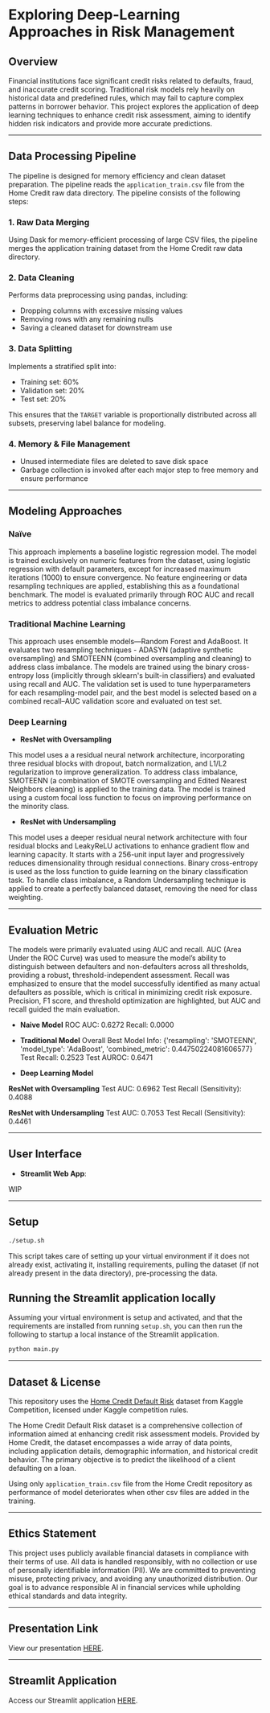 
# Exploring Deep-Learning Approaches in Risk Management

## Overview

Financial institutions face significant credit risks related to defaults, fraud, and inaccurate credit scoring. Traditional risk models rely heavily on historical data and predefined rules, which may fail to capture complex patterns in borrower behavior. This project explores the application of deep learning techniques to enhance credit risk assessment, aiming to identify hidden risk indicators and provide more accurate predictions.​

---

## Data Processing Pipeline

The pipeline is designed for memory efficiency and clean dataset preparation.
The pipeline reads the `application_train.csv` file from the Home Credit raw data directory.
The pipeline consists of the following steps:

### 1. **Raw Data Merging**
Using Dask for memory-efficient processing of large CSV files, the pipeline merges the application training dataset from the Home Credit raw data directory.

### 2. **Data Cleaning**
Performs data preprocessing using pandas, including:
- Dropping columns with excessive missing values
- Removing rows with any remaining nulls
- Saving a cleaned dataset for downstream use

### 3. **Data Splitting**
Implements a stratified split into:
- Training set: 60%
- Validation set: 20%
- Test set: 20%

This ensures that the `TARGET` variable is proportionally distributed across all subsets, preserving label balance for modeling.

### 4. **Memory & File Management**
- Unused intermediate files are deleted to save disk space
- Garbage collection is invoked after each major step to free memory and ensure performance

---

## Modeling Approaches 

### Naïve

This approach implements a baseline logistic regression model. The model is trained exclusively on numeric features from the dataset, using logistic regression with default parameters, except for increased maximum iterations (1000) to ensure convergence. No feature engineering or data resampling techniques are applied, establishing this as a foundational benchmark. 
The model is evaluated primarily through ROC AUC and recall metrics to address potential class imbalance concerns.

### Traditional Machine Learning

This approach uses ensemble models—Random Forest and AdaBoost. It evaluates two resampling techniques - ADASYN (adaptive synthetic oversampling) and SMOTEENN (combined oversampling and cleaning) to address class imbalance. The models are trained using the binary cross-entropy loss (implicitly through sklearn's built-in classifiers) and evaluated using recall and AUC. The validation set is used to tune hyperparameters for each resampling-model pair, and the best model is selected based on a combined recall–AUC validation score and evaluated on test set.

### Deep Learning 

- **ResNet with Oversampling**

This model uses a a residual neural network architecture, incorporating three residual blocks with dropout, batch normalization, and L1/L2 regularization to improve generalization. To address class imbalance, SMOTEENN (a combination of SMOTE oversampling and Edited Nearest Neighbors cleaning) is applied to the training data. The model is trained using a custom focal loss function to focus on improving performance on the minority class. 

- **ResNet with Undersampling**

This model uses a deeper residual neural network architecture with four residual blocks and LeakyReLU activations to enhance gradient flow and learning capacity. It starts with a 256-unit input layer and progressively reduces dimensionality through residual connections. Binary cross-entropy is used as the loss function to guide learning on the binary classification task. To handle class imbalance, a Random Undersampling technique is applied to create a perfectly balanced dataset, removing the need for class weighting.

---

## Evaluation Metric

The models were primarily evaluated using AUC and recall. AUC (Area Under the ROC Curve) was used to measure the model’s ability to distinguish between defaulters and non-defaulters across all thresholds, providing a robust, threshold-independent assessment. Recall was emphasized to ensure that the model successfully identified as many actual defaulters as possible, which is critical in minimizing credit risk exposure. Precision, F1 score, and threshold optimization are highlighted, but AUC and recall guided the main evaluation.

- **Naive Model**
ROC AUC: 0.6272
Recall: 0.0000

- **Traditional Model**
Overall Best Model Info:
{'resampling': 'SMOTEENN', 'model_type': 'AdaBoost', 'combined_metric': 0.44750224081606577}
Test Recall: 0.2523
Test AUROC: 0.6471

- **Deep Learning Model**

**ResNet with Oversampling**
Test AUC: 0.6962
Test Recall (Sensitivity): 0.4088

**ResNet with Undersampling**
Test AUC: 0.7053
Test Recall (Sensitivity): 0.4461

---

## User Interface

- **Streamlit Web App**: 

WIP

---

## Setup

```bash
./setup.sh
```

This script takes care of setting up your virtual environment if it does not already exist, activating it, installing requirements, pulling the dataset (if not already present in the data directory), pre-processing the data.

## Running the Streamlit application locally

Assuming your virtual environment is setup and activated, and that the requirements are installed from running `setup.sh`,
you can then run the following to startup a local instance of the Streamlit application.

```bash
python main.py
```
---

## Dataset & License
This repository uses the [Home Credit Default Risk](https://www.kaggle.com/competitions/home-credit-default-risk/overview) dataset from Kaggle Competition, licensed under Kaggle competition rules.

The Home Credit Default Risk dataset is a comprehensive collection of information aimed at enhancing credit risk assessment models. Provided by Home Credit, the dataset encompasses a wide array of data points, including application details, demographic information, and historical credit behavior. The primary objective is to predict the likelihood of a client defaulting on a loan.

Using only `application_train.csv` file from the Home Credit repository as performance of model deteriorates when other csv files are added in the training.

---

## **Ethics Statement**  

This project uses publicly available financial datasets in compliance with their terms of use. All data is handled responsibly, with no collection or use of personally identifiable information (PII). We are committed to preventing misuse, protecting privacy, and avoiding any unauthorized distribution. Our goal is to advance responsible AI in financial services while upholding ethical standards and data integrity.

---

## Presentation Link

View our presentation [HERE](https://docs.google.com/presentation/d/1XSYJ6GrIr3v_t4enZNBWPNALS4c5bxAqzMUitaKkjZY/edit#slide=id.p).

---

## Streamlit Application

Access our Streamlit application [HERE]().
